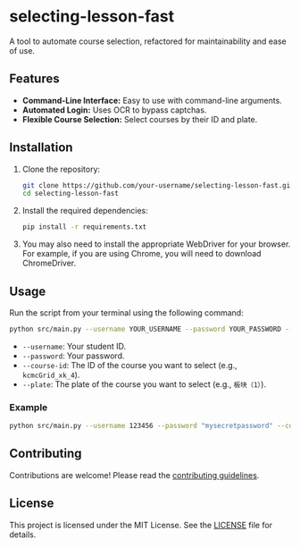 # selecting-lesson-fast

A tool to automate course selection, refactored for maintainability and ease of use.

## Features

-   **Command-Line Interface:** Easy to use with command-line arguments.
-   **Automated Login:** Uses OCR to bypass captchas.
-   **Flexible Course Selection:** Select courses by their ID and plate.

## Installation

1.  Clone the repository:
    ```bash
    git clone https://github.com/your-username/selecting-lesson-fast.git
    cd selecting-lesson-fast
    ```

2.  Install the required dependencies:
    ```bash
    pip install -r requirements.txt
    ```

3. You may also need to install the appropriate WebDriver for your browser. For example, if you are using Chrome, you will need to download ChromeDriver.

## Usage

Run the script from your terminal using the following command:

```bash
python src/main.py --username YOUR_USERNAME --password YOUR_PASSWORD --course-id COURSE_ID --plate PLATE
```

-   `--username`: Your student ID.
-   `--password`: Your password.
-   `--course-id`: The ID of the course you want to select (e.g., `kcmcGrid_xk_4`).
-   `--plate`: The plate of the course you want to select (e.g., `板块（1）`).

### Example

```bash
python src/main.py --username 123456 --password "mysecretpassword" --course-id "kcmcGrid_xk_4" --plate "板块（1）"
```

## Contributing

Contributions are welcome! Please read the [contributing guidelines](CONTRIBUTING.md).

## License

This project is licensed under the MIT License. See the [LICENSE](LICENSE) file for details.